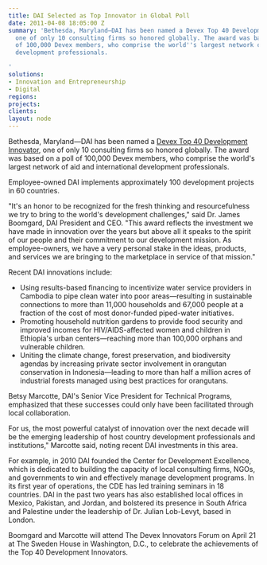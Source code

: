 ```yaml
---
title: DAI Selected as Top Innovator in Global Poll
date: 2011-04-08 18:05:00 Z
summary: 'Bethesda, Maryland—DAI has been named a Devex Top 40 Development Innovator,
  one of only 10 consulting firms so honored globally. The award was based on a poll
  of 100,000 Devex members, who comprise the world''s largest network of aid and international
  development professionals.

'
solutions:
- Innovation and Entrepreneurship
- Digital
regions: 
projects: 
clients: 
layout: node
---
```


Bethesda, Maryland—DAI has been named a [Devex Top 40 Development Innovator][1], one of only 10 consulting firms so honored globally. The award was based on a poll of 100,000 Devex members, who comprise the world's largest network of aid and international development professionals.

Employee-owned DAI implements approximately 100 development projects in 60 countries.

"It's an honor to be recognized for the fresh thinking and resourcefulness we try to bring to the world's development challenges," said Dr. James Boomgard, DAI President and CEO. "This award reflects the investment we have made in innovation over the years but above all it speaks to the spirit of our people and their commitment to our development mission. As employee-owners, we have a very personal stake in the ideas, products, and services we are bringing to the marketplace in service of that mission."

Recent DAI innovations include:

* Using results-based financing to incentivize water service providers in Cambodia to pipe clean water into poor areas—resulting in sustainable connections to more than 11,000 households and 67,000 people at a fraction of the cost of most donor-funded piped-water initiatives.
* Promoting household nutrition gardens to provide food security and improved incomes for HIV/AIDS-affected women and children in Ethiopia's urban centers—reaching more than 100,000 orphans and vulnerable children.
* Uniting the climate change, forest preservation, and biodiversity agendas by increasing private sector involvement in orangutan conservation in Indonesia—leading to more than half a million acres of industrial forests managed using best practices for orangutans.

Betsy Marcotte, DAI's Senior Vice President for Technical Programs, emphasized that these successes could only have been facilitated through local collaboration.

For us, the most powerful catalyst of innovation over the next decade will be the emerging leadership of host country development professionals and institutions," Marcotte said, noting recent DAI investments in this area.

For example, in 2010 DAI founded the Center for Development Excellence, which is dedicated to building the capacity of local consulting firms, NGOs, and governments to win and effectively manage development programs. In its first year of operations, the CDE has led training seminars in 18 countries. DAI in the past two years has also established local offices in Mexico, Pakistan, and Jordan, and bolstered its presence in South Africa and Palestine under the leadership of Dr. Julian Lob-Levyt, based in London.

Boomgard and Marcotte will attend The Devex Innovators Forum on April 21 at The Sweden House in Washington, D.C., to celebrate the achievements of the Top 40 Development Innovators.

[1]: http://www.devex.com/en/blogs/innovators-blog/dai
